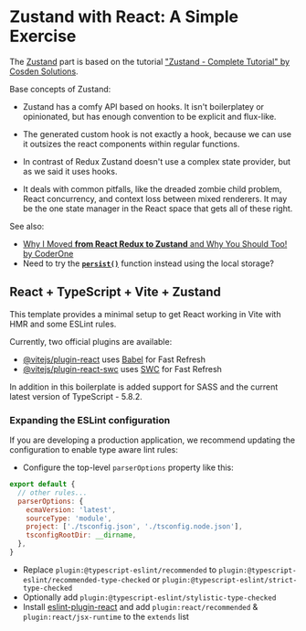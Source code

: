 # Zustand with React: A Simple Exercise

The [Zustand](https://zustand-demo.pmnd.rs/) part is based on the tutorial ["Zustand - Complete Tutorial" by
Cosden Solutions](https://www.youtube.com/watch?v=_ngCLZ5Iz-0).

Base concepts of Zustand:

- Zustand has a comfy API based on hooks. It isn't boilerplatey or opinionated, but has enough convention to be explicit and flux-like.

- The generated custom hook is not exactly a hook, because we can use it outsizes the react components within regular functions.

- In contrast of Redux Zustand doesn't use a complex state provider, but as we said it uses hooks.

- It deals with common pitfalls, like the dreaded zombie child problem, React concurrency, and context loss between mixed renderers. It may be the one state manager in the React space that gets all of these right.

See also:

- [Why I Moved **from React Redux to Zustand** and Why You Should Too! by CoderOne](https://youtu.be/DK-S4ZcmDcE?si=eiDbZG9wqrY2ysGi&t=888)
- Need to try the [**`persist()`**](https://docs.pmnd.rs/zustand/migrations/migrating-to-v4#persist) function instead using the local storage?

## React + TypeScript + Vite + Zustand

This template provides a minimal setup to get React working in Vite with HMR and some ESLint rules.

Currently, two official plugins are available:

- [@vitejs/plugin-react](https://github.com/vitejs/vite-plugin-react/blob/main/packages/plugin-react/README.md) uses [Babel](https://babeljs.io/) for Fast Refresh
- [@vitejs/plugin-react-swc](https://github.com/vitejs/vite-plugin-react-swc) uses [SWC](https://swc.rs/) for Fast Refresh

In addition in this boilerplate is added support for SASS and the current latest version of TypeScript - 5.8.2.

### Expanding the ESLint configuration

If you are developing a production application, we recommend updating the configuration to enable type aware lint rules:

- Configure the top-level `parserOptions` property like this:

```js
export default {
  // other rules...
  parserOptions: {
    ecmaVersion: 'latest',
    sourceType: 'module',
    project: ['./tsconfig.json', './tsconfig.node.json'],
    tsconfigRootDir: __dirname,
  },
}
```

- Replace `plugin:@typescript-eslint/recommended` to `plugin:@typescript-eslint/recommended-type-checked` or `plugin:@typescript-eslint/strict-type-checked`
- Optionally add `plugin:@typescript-eslint/stylistic-type-checked`
- Install [eslint-plugin-react](https://github.com/jsx-eslint/eslint-plugin-react) and add `plugin:react/recommended` & `plugin:react/jsx-runtime` to the `extends` list
